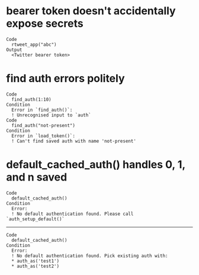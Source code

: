 # bearer token doesn't accidentally expose secrets

    Code
      rtweet_app("abc")
    Output
      <Twitter bearer token>

# find auth errors politely

    Code
      find_auth(1:10)
    Condition
      Error in `find_auth()`:
      ! Unrecognised input to `auth`
    Code
      find_auth("not-present")
    Condition
      Error in `load_token()`:
      ! Can't find saved auth with name 'not-present'

# default_cached_auth() handles 0, 1, and n saved

    Code
      default_cached_auth()
    Condition
      Error:
      ! No default authentication found. Please call `auth_setup_default()`

---

    Code
      default_cached_auth()
    Condition
      Error:
      ! No default authentication found. Pick existing auth with:
      * auth_as('test1')
      * auth_as('test2')

